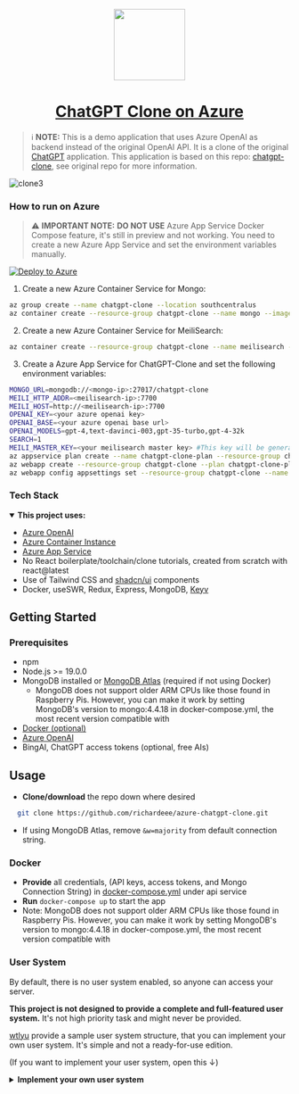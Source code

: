 <p align="center">
  <a href="https://discord.gg/NGaa9RPCft">
    <picture>
      <source media="(prefers-color-scheme: dark)" srcset="https://user-images.githubusercontent.com/110412045/228325485-9d3e618f-a980-44fe-89e9-d6d39164680e.png">
      <img src="https://user-images.githubusercontent.com/110412045/228325485-9d3e618f-a980-44fe-89e9-d6d39164680e.png" height="128">
    </picture>
    <h1 align="center">ChatGPT Clone on Azure</h1>
  </a>
</p>

> :information_source: **NOTE:**
> This is a demo application that uses Azure OpenAI as backend instead of the original OpenAI API. 
> It is a clone of the original [ChatGPT](https://chat.openai.com/chat) application.
> This application is based on this repo: [chatgpt-clone](https://github.com/danny-avila/chatgpt-clone), see original repo for more information.

 ![clone3](https://user-images.githubusercontent.com/110412045/230538752-9b99dc6e-cd02-483a-bff0-6c6e780fa7ae.gif)

 
### How to run on Azure
> :warning:
> **IMPORTANT NOTE:** **DO NOT USE** Azure App Service Docker Compose feature, it's still in preview and not working. 
> You need to create a new Azure App Service and set the environment variables manually.

[![Deploy to Azure](https://aka.ms/deploytoazurebutton)](https://portal.azure.com/#create/Microsoft.Template/uri/https%3A%2F%2Fraw.githubusercontent.com%2Frichardeee%2Fazure-chatgpt-clone%2Fmain%2Ftemplate%2Ftemplate.json)

1. Create a new Azure Container Service for Mongo:
```bash
az group create --name chatgpt-clone --location southcentralus
az container create --resource-group chatgpt-clone --name mongo --image mongo:latest --dns-name-label chatgpt-clone --ports 27017
```
2. Create a new Azure Container Service for MeiliSearch:
```bash
az container create --resource-group chatgpt-clone --name meilisearch --image getmeili/meilisearch:latest --dns-name-label chatgpt-clone --ports 7700
```
3. Create a Azure App Service for ChatGPT-Clone and set the following environment variables:
```bash
MONGO_URL=mongodb://<mongo-ip>:27017/chatgpt-clone
MEILI_HTTP_ADDR=<meilisearch-ip>:7700
MEILI_HOST=http://<meilisearch-ip>:7700
OPENAI_KEY=<your azure openai key>
OPENAI_BASE=<your azure openai base url>
OPENAI_MODELS=gpt-4,text-davinci-003,gpt-35-turbo,gpt-4-32k
SEARCH=1
MEILI_MASTER_KEY=<your meilisearch master key> #This key will be generated after you create your MEILISEARCH container, look for it in container's startup log
az appservice plan create --name chatgpt-clone-plan --resource-group chatgpt-clone --sku B1 --is-linux
az webapp create --resource-group chatgpt-clone --plan chatgpt-clone-plan --name chatgpt-clone --deployment-container-image-name richardeee/azure-chatgpt-clone:latest
az webapp config appsettings set --resource-group chatgpt-clone --name chatgpt-clone --settings MONGO_URL=$MONGO_URL MEILI_HTTP_ADDR=$MEILI_HTTP_ADDR MEILI_HOST=$MEILI_HOST OPENAI_KEY=$OPENAI_KEY OPENAI_BASE=$OPENAI_BASE OPENAI_MODELS=$OPENAI_MODELS SEARCH=$SEARCH MEILI_MASTER_KEY=$MEILI_MASTER_KEY
```










### Tech Stack


<details open>
<summary><strong>This project uses:</strong></summary>



- [Azure OpenAI](https://learn.microsoft.com/en-us/azure/cognitive-services/openai/overview)
- [Azure Container Instance](https://learn.microsoft.com/en-us/azure/container-instances/)
- [Azure App Service](https://learn.microsoft.com/en-us/azure/app-service/)
- No React boilerplate/toolchain/clone tutorials, created from scratch with react@latest
- Use of Tailwind CSS and [shadcn/ui](https://github.com/shadcn/ui) components
- Docker, useSWR, Redux, Express, MongoDB, [Keyv](https://www.npmjs.com/package/keyv)
</details>



## Getting Started

### Prerequisites
- npm
- Node.js >= 19.0.0
- MongoDB installed or [MongoDB Atlas](https://account.mongodb.com/account/login) (required if not using Docker)
    - MongoDB does not support older ARM CPUs like those found in Raspberry Pis. However, you can make it work by setting MongoDB's version to mongo:4.4.18 in docker-compose.yml, the most recent version compatible with
- [Docker (optional)](https://www.docker.com/get-started/)
- [Azure OpenAI](https://portal.azure.com/#view/Microsoft_Azure_ProjectOxford/CognitiveServicesHub/~/OpenAI)
- BingAI, ChatGPT access tokens (optional, free AIs)

## Usage

- **Clone/download** the repo down where desired
```bash
  git clone https://github.com/richardeee/azure-chatgpt-clone.git
```
- If using MongoDB Atlas, remove `&w=majority` from default connection string.

### Docker

- **Provide** all credentials, (API keys, access tokens, and Mongo Connection String) in [docker-compose.yml](docker-compose.yml) under api service
- **Run** `docker-compose up` to start the app
- Note: MongoDB does not support older ARM CPUs like those found in Raspberry Pis. However, you can make it work by setting MongoDB's version to mongo:4.4.18 in docker-compose.yml, the most recent version compatible with


### User System

By default, there is no user system enabled, so anyone can access your server.

**This project is not designed to provide a complete and full-featured user system.** It's not high priority task and might never be provided.

[wtlyu](https://github.com/wtlyu) provide a sample user system structure, that you can implement your own user system. It's simple and not a ready-for-use edition. 

(If you want to implement your user system, open this ↓)

<details>
<summary><strong>Implement your own user system </strong></summary>

To enable the user system, set `ENABLE_USER_SYSTEM=1` in your `.env` file.

The sample structure is simple. It provide three basic endpoint:

1. `/auth/login` will redirect to your own login url. In the sample code, it's `/auth/your_login_page`.
2. `/auth/logout` will redirect to your own logout url. In the sample code, it's `/auth/your_login_page/logout`.
3. `/api/me` will return the userinfo: `{ username, display }`.
   1. `username` will be used in db, used to distinguish between users.
   2. `display` will be displayed in UI.

The only one thing that drive user system work is `req.session.user`. Once it's set, the client will be trusted. Set to `null` if logout.

Please refer to `/api/server/routes/authYourLogin.js` file. It's very clear and simple to tell you how to implement your user system.

Or you can ask chatGPT to write the code for you, here is one example to connect LDAP:

```
Please write me an express module, that serve the login and logout endpoint as a router. The login and logout uri is '/' and '/logout'. Once loginned, save display name and username in session.user, as {display, username}. Then redirect to '/'. Please write the code using express and other lib, and storage any server configuration in a config variable. I want the user to be connected to my LDAP server.
```

</details>

